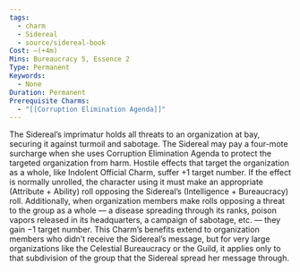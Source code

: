 ```yaml
---
tags:
  - charm
  - Sidereal
  - source/sidereal-book
Cost: —(+4m)
Mins: Bureaucracy 5, Essence 2
Type: Permanent
Keywords:
  - None
Duration: Permanent
Prerequisite Charms:
  - "[[Corruption Elimination Agenda]]"
---
```

The Sidereal’s imprimatur holds all threats to an organization at bay, securing it against turmoil and sabotage. The Sidereal may pay a four-mote surcharge when she uses Corruption Elimination Agenda to protect the targeted organization from harm. Hostile effects that target the organization as a whole, like Indolent Official Charm, suffer +1 target number. If the effect is normally unrolled, the character using it must make an appropriate (Attribute + Ability) roll opposing the Sidereal’s (Intelligence + Bureaucracy) roll. Additionally, when organization members make rolls opposing a threat to the group as a whole — a disease spreading through its ranks, poison vapors released in its headquarters, a campaign of sabotage, etc. — they gain −1 target number. This Charm’s benefits extend to organization members who didn’t receive the Sidereal’s message, but for very large organizations like the Celestial Bureaucracy or the Guild, it applies only to that subdivision of the group that the Sidereal spread her message through.